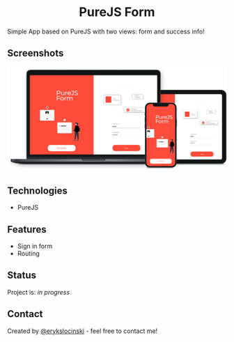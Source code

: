 <h1 align="center">
  PureJS Form
</h1>

Simple App based on PureJS with two views: form and success info!

## Screenshots

![purejs UI](/screenshot.png)

## Technologies

- PureJS

## Features

- Sign in form
- Routing 

## Status

Project is: _in progress_

## Contact

Created by [@erykslocinski](mailto:eryk.slocinski@gmail.com) - feel free to contact me!
